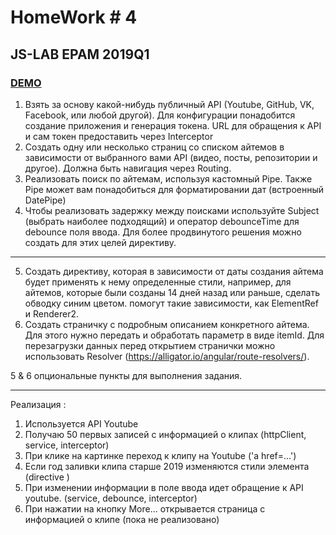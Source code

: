# HomeWork # 4

## JS-LAB EPAM 2019Q1

### [DEMO](https://zmichgen.github.io/ahw4/)

1. Взять за основу какой-нибудь публичный API (Youtube, GitHub, VK, Facebook, или любой другой). Для конфигурации понадобится создание приложения и генерация токена. URL для обращения к API и сам токен предоставить через Interceptor
2. Создать одну или несколько страниц со списком айтемов в зависимости от выбранного вами API (видео, посты, репозитории и другое). Должна быть навигация через Routing.
3. Реализовать поиск по айтемам, используя кастомный Pipe. Также Pipe может вам понадобиться для форматировании дат (встроенный DatePipe)
4. Чтобы реализовать задержку между поисками используйте Subject (выбрать наиболее подходящий) и оператор debounceTime для debounce поля ввода. Для более продвинутого решения можно создать для этих целей директиву.

---

5. Создать директиву, которая в зависимости от даты создания айтема будет применять к нему определенные стили, например, для айтемов, которые были созданы 14 дней назад или раньше, сделать обводку синим цветом. помогут такие зависимости, как ElementRef и Renderer2.
6. Создать страничку с подробным описанием конкретного айтема. Для этого нужно передать и обработать параметр в виде itemId. Для перезагрузки данных перед открытием странички можно использовать Resolver (https://alligator.io/angular/route-resolvers/).

5 & 6 опциональные пункты для выполнения задания.

---

Реализация :

1. Используется API Youtube
2. Получаю 50 первых записей с информацией о клипах (httpClient, service, interceptor)
3. При клике на картинке переход к клипу на Youtube ('a href=...')
4. Если год заливки клипа старше 2019 изменяются стили элемента (directive )
5. При изменении информации в поле ввода идет обращение к API youtube. (service, debounce, interceptor)
6. При нажатии на кнопку More... открывается страница с информацией о клипе (пока не реализовано)
